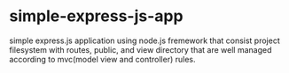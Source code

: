 # simple-express-js-app
simple express.js application using node.js fremework that consist project filesystem with routes, public, and view directory that are well managed according to mvc(model view and controller) rules.
